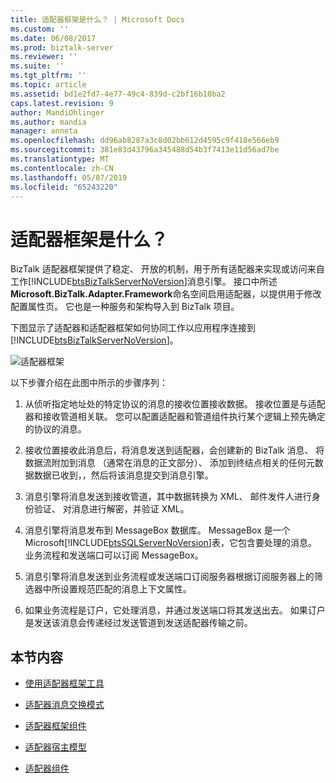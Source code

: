 ```yaml
---
title: 适配器框架是什么？ | Microsoft Docs
ms.custom: ''
ms.date: 06/08/2017
ms.prod: biztalk-server
ms.reviewer: ''
ms.suite: ''
ms.tgt_pltfrm: ''
ms.topic: article
ms.assetid: bd1e2fd7-4e77-49c4-839d-c2bf16b10ba2
caps.latest.revision: 9
author: MandiOhlinger
ms.author: mandia
manager: anneta
ms.openlocfilehash: dd96ab8287a3c8d02bb612d4595c9f418e566eb9
ms.sourcegitcommit: 381e83d43796a345488d54b3f7413e11d56ad7be
ms.translationtype: MT
ms.contentlocale: zh-CN
ms.lasthandoff: 05/07/2019
ms.locfileid: "65243220"
---
```

# <a name="what-is-the-adapter-framework"></a>适配器框架是什么？
BizTalk 适配器框架提供了稳定、 开放的机制，用于所有适配器来实现或访问来自工作[!INCLUDE[btsBizTalkServerNoVersion](../includes/btsbiztalkservernoversion-md.md)]消息引擎。 接口中所述**Microsoft.BizTalk.Adapter.Framework**命名空间启用适配器，以提供用于修改配置属性页。 它也是一种服务和架构导入到 BizTalk 项目。  
  
 下图显示了适配器和适配器框架如何协同工作以应用程序连接到[!INCLUDE[btsBizTalkServerNoVersion](../includes/btsbiztalkservernoversion-md.md)]。  
  
 ![适配器框架](../core/media/ebiz-sdk-adpttoday.gif "ebiz_sdk_adpttoday")  
  
 以下步骤介绍在此图中所示的步骤序列：  
  
1. 从侦听指定地址处的特定协议的消息的接收位置接收数据。 接收位置是与适配器和接收管道相关联。 您可以配置适配器和管道组件执行某个逻辑上预先确定的协议的消息。  
  
2. 接收位置接收此消息后，将消息发送到适配器，会创建新的 BizTalk 消息、 将数据流附加到消息 （通常在消息的正文部分）、 添加到终结点相关的任何元数据数据已收到，，然后将该消息提交到消息引擎。  
  
3. 消息引擎将消息发送到接收管道，其中数据转换为 XML、 邮件发件人进行身份验证、 对消息进行解密，并验证 XML。  
  
4. 消息引擎将消息发布到 MessageBox 数据库。 MessageBox 是一个 Microsoft[!INCLUDE[btsSQLServerNoVersion](../includes/btssqlservernoversion-md.md)]表，它包含要处理的消息。 业务流程和发送端口可以订阅 MessageBox。  
  
5. 消息引擎将消息发送到业务流程或发送端口订阅服务器根据订阅服务器上的筛选器中所设置规范匹配的消息上下文属性。  
  
6. 如果业务流程是订户，它处理消息，并通过发送端口将其发送出去。 如果订户是发送该消息会传递经过发送管道到发送适配器传输之前。  
  
## <a name="in-this-section"></a>本节内容  
  
-   [使用适配器框架工具](../core/using-the-adapter-framework-tools.md)  
  
-   [适配器消息交换模式](../core/adapter-message-exchange-patterns.md)  
  
-   [适配器框架组件](../core/adapter-framework-components.md)  
  
-   [适配器宿主模型](../core/adapter-hosting-model.md)  
  
-   [适配器组件](../core/adapter-components.md)